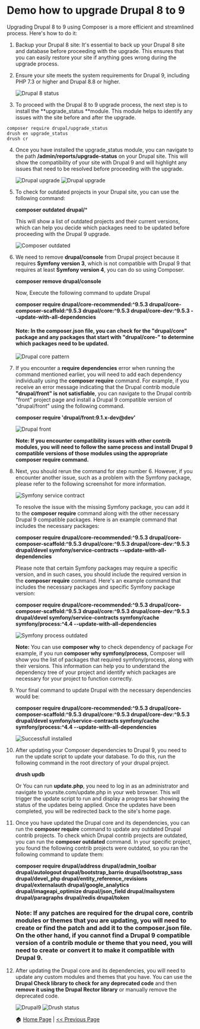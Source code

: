 # Demo how to upgrade Drupal 8 to 9 #

Upgrading Drupal 8 to 9 using Composer is a more efficient and streamlined process. Here's how to do it:

1. Backup your Drupal 8 site: It's essential to back up your Drupal 8 site and database before proceeding with the upgrade. This ensures that you can easily restore your site if anything goes wrong during the upgrade process.

2. Ensure your site meets the system requirements for Drupal 9, including PHP 7.3 or higher and Drupal 8.8 or higher.

    ![Drupal 8 status](/images/drupal8-status.png)

3. To proceed with the Drupal 8 to 9 upgrade process, the next step is to install the **upgrade_status **module. This module helps to identify any issues with the site before and after the upgrade.
```
composer require drupal/upgrade_status
drush en upgrade_status
drush cr
```
4. Once you have installed the upgrade_status module, you can navigate to the path **/admin/reports/upgrade-status** on your Drupal site. This will show the compatibility of your site with Drupal 9 and will highlight any issues that need to be resolved before proceeding with the upgrade.

   ![Drupal upgrade](/images/D9-upgrade-status.png)
   ![Drupal upgrade](/images/D9-upgrade-status1.png)

5. To check for outdated projects in your Drupal site, you can use the following command: 
   
   **composer outdated drupal/***
   
     This will show a list of outdated projects and their current versions, which can help you decide which packages need to be updated before proceeding with the Drupal 9 upgrade.

   
   ![Composer outdated](/images/composer-outdated-project.png)
   
6. We need to remove **drupal/console** from Drupal project because it requires **Symfony version 3**, which is not compatible with Drupal 9 that requires at least **Symfony version 4**, you can do so using Composer.
    
    **composer remove drupal/console**
    
   Now, Execute the following command to update Drupal

   **composer require drupal/core-recommended:^9.5.3 drupal/core-composer-scaffold:^9.5.3  drupal/core:^9.5.3 drupal/core-dev:^9.5.3 --update-with-all-dependencies**
   
   #### Note: In the composer.json file, you can check for the "drupal/core" package and any packages that start with "drupal/core-" to determine which packages need to be updated. ####
   
   ![Drupal core pattern](/images/composer-json-updated.png)
   
7. If you encounter a **require dependencies** error when running the command mentioned earlier, you will need to add each dependency individually using the **composer require** command. For example, if you receive an error message indicating that the Drupal contrib module **"drupal/front" is not satisfiable**, you can navigate to the Drupal contrib "front" project page and install a Drupal 9 compatible version of "drupal/front" using the following command.

   **composer require 'drupal/front:9.1.x-dev@dev'**
   
   ![Drupal front](/images/composer-outdated-front.png)
   
   **Note: If you encounter compatibility issues with other contrib modules, you will need to follow the same process and install Drupal 9 compatible versions of those modules using the appropriate composer require command.**
   
8. Next, you should rerun the command for step number 6. However, if you encounter another issue, such as a problem with the Symfony package, please refer to the following screenshot for more information.

   ![Symfony service contract](/images/composer-outdated-symfony-translation.png)
   
     To resolve the issue with the missing Symfony package, you can add it to the **composer require** command along with the other necessary Drupal 9 compatible packages. Here is an example command that includes the necessary packages:
   
   **composer require drupal/core-recommended:^9.5.3 drupal/core-composer-scaffold:^9.5.3 drupal/core:^9.5.3 drupal/core-dev:^9.5.3 drupal/devel symfony/service-contracts --update-with-all-dependencies**

    Please note that certain Symfony packages may require a specific version, and in such cases, you should include the required version in the **composer require** command. Here's an example command that includes the necessary packages and specific Symfony package version: 

   **composer require drupal/core-recommended:^9.5.3 drupal/core-composer-scaffold:^9.5.3 drupal/core:^9.5.3 drupal/core-dev:^9.5.3 drupal/devel symfony/service-contracts symfony/cache symfony/process:^4.4 --update-with-all-dependencies**
   
   ![Symfony process outdated](/images/composer-outdated-process.png)

      **Note:** You can use **composer why** to check dependency of package For example, if you run **composer why symfony/process**, Composer will show you the list of packages that required symfony/process, along with their versions. This information can help you to understand the dependency tree of your project and identify which packages are necessary for your project to function correctly.
  
9. Your final command to update Drupal with the necessary dependencies would be: 

    **composer require drupal/core-recommended:^9.5.3 drupal/core-composer-scaffold:^9.5.3 drupal/core:^9.5.3 drupal/core-dev:^9.5.3 drupal/devel symfony/service-contracts symfony/cache symfony/process:^4.4 --update-with-all-dependencies**
    
    ![Successfull installed](/images/successfull-install.png)

10. After updating your Composer dependencies to Drupal 9, you need to run the update script to update your database. To do this, run the following command in the root directory of your drupal project.

    **drush updb**
    
       Or You can run **update.php**, you need to log in as an administrator and navigate to yoursite.com/update.php in your web browser. This will trigger the update script to run and display a progress bar showing the status of the updates being applied. Once the updates have been completed, you will be redirected back to the site's home page.

11. Once you have updated the Drupal core and its dependencies, you can run the **composer require** command to update any outdated Drupal contrib projects. To check which Drupal contrib projects are outdated, you can run the **composer outdated** command. In your specific project, you found the following contrib projects were outdated, so you ran the following command to update them:

    **composer require drupal/address drupal/admin_toolbar drupal/autologout drupal/bootstrap_barrio drupal/bootstrap_sass drupal/devel_php drupal/entity_reference_revisions drupal/externalauth drupal/google_analytics drupal/imageapi_optimize drupal/json_field drupal/mailsystem drupal/paragraphs drupal/redis drupal/token**
   
       ### Note: If any patches are required for the drupal core, contrib modules or themes that you are updating, you will need to create or find the patch and add it to the composer.json file. On the other hand, if you cannot find a Drupal 9 compatible version of a contrib module or theme that you need, you will need to create or convert it to make it compatible with Drupal 9. ###
   
12. After updating the Drupal core and its dependencies, you will need to update any custom modules and themes that you have. You can use the **Drupal Check library to check for any deprecated code** and then **remove it using the Drupal Rector library** or manually remove the deprecated code.
 
    ![Drupal9](/images/drupal9.png)
    ![Drush status](/images/drush-staus-d9.png)
    
    :house: [Home Page](README.md) | [<< Previous Page](drupal-8-to-9-upgrade.md)
